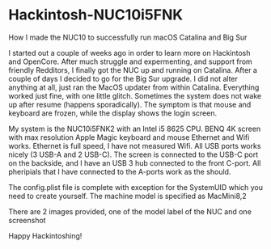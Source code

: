 # Hackintosh-NUC10i5FNK
How I made the NUC10 to successfully run macOS Catalina and Big Sur

I started out a couple of weeks ago in order to learn more on Hackintosh and OpenCore. After much struggle and expermenting, and support from friendly Redditors, I finally got the NUC up and running on Catalina.
After a couple of days I decided to go for the Big Sur upgrade. I did not alter anything at all, just ran the MacOS updater from within Catalina. Everything worked just fine, with one little glitch. Sometimes the system does not wake up after resume (happens sporadically). The symptom is that mouse and keyboard are frozen, while the display shows the login screen.

My system is the NUC10i5FNK2 with an Intel i5 8625 CPU.
BENQ 4K screen with max resolution
Apple Magic keyboard and mouse
Ethernet and Wifi works. Ethernet is full speed, I have not measured Wifi.
All USB ports works nicely (3 USB-A and 2 USB-C). The screen is connected to the USB-C port on the backside, and I have an USB 3 hub connected to the front C-port. All pheripials that I have connected to the A-ports work as the should.

The config.plist file is complete with exception for the SystemUID which you need to create yourself. 
The machine model is specified as MacMini8,2

There are 2 images provided, one of the model label of the NUC and one screenshot

Happy Hackintoshing!
